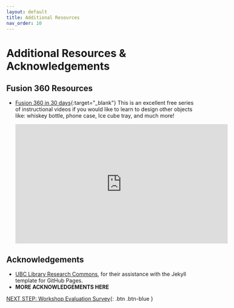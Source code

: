 ```yaml
---
layout: default
title: Additional Resources
nav_order: 10
---
```

# Additional Resources & Acknowledgements

## Fusion 360 Resources
-   [Fusion 360 in 30 days](https://www.youtube.com/watch?v=sZwM87-nsYA&list=PLrZ2zKOtC_-DR2ZkMaK3YthYLErPxCnT-){:target="_blank"}
    This is an excellent free series of instructional videos if you would like to learn to design other objects like: whiskey bottle, phone case, Ice cube tray, and much more!
    
    <iframe width="560" height="315" src="https://www.youtube.com/embed/sZwM87-nsYA&list=PLrZ2zKOtC_-DR2ZkMaK3YthYLErPxCnT-" title="YouTube video player" frameborder="0" allow="accelerometer; autoplay; clipboard-write; encrypted-media; gyroscope; picture-in-picture" allowfullscreen></iframe>

## Acknowledgements

-   [UBC Library Research Commons](https://github.com/ubc-library-rc/), for their assistance with the Jekyll template for GitHub Pages.
-   **MORE ACKNOWLEDGEMENTS HERE**

[NEXT STEP: Workshop Evaluation Survey](workshop-survey.html){: .btn .btn-blue }

